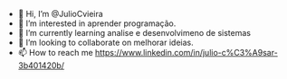 - 👋 Hi, I’m @JulioCvieira
- 👀 I’m interested in aprender programação.
- 🌱 I’m currently learning  analise e desenvolvimeno de sistemas
- 💞️ I’m looking to collaborate on  melhorar ideias.
- 📫 How to reach me https://www.linkedin.com/in/julio-c%C3%A9sar-3b401420b/
                            

<!---
JulioCvieira/JulioCvieira is a ✨ special ✨ repository because its `README.md` (this file) appears on your GitHub profile.
You can click the Preview link to take a look at your changes.
--->

